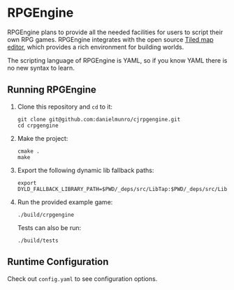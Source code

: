 # RPGEngine

RPGEngine plans to provide all the needed facilities for users to script their
own RPG games. RPGEngine integrates with the open source [Tiled map editor](https://www.mapeditor.org/),
which provides a rich environment for building worlds.

The scripting language of RPGEngine is YAML, so if you know YAML there is no
new syntax to learn.

## Running RPGEngine

1. Clone this repository and `cd` to it:

    ```
    git clone git@github.com:danielmunro/cjrpgengine.git
    cd crpgengine
    ```

2. Make the project:

    ```
    cmake .
    make
    ```

3. Export the following dynamic lib fallback paths:

    ```
    export DYLD_FALLBACK_LIBRARY_PATH=$PWD/_deps/src/LibTap:$PWD/_deps/src/LibYaml/release/usr/local/lib
    ```

4. Run the provided example game:
    
    ```
    ./build/crpgengine
    ```
   
    Tests can also be run:

    ```
    ./build/tests
    ```

## Runtime Configuration

Check out `config.yaml` to see configuration options.
